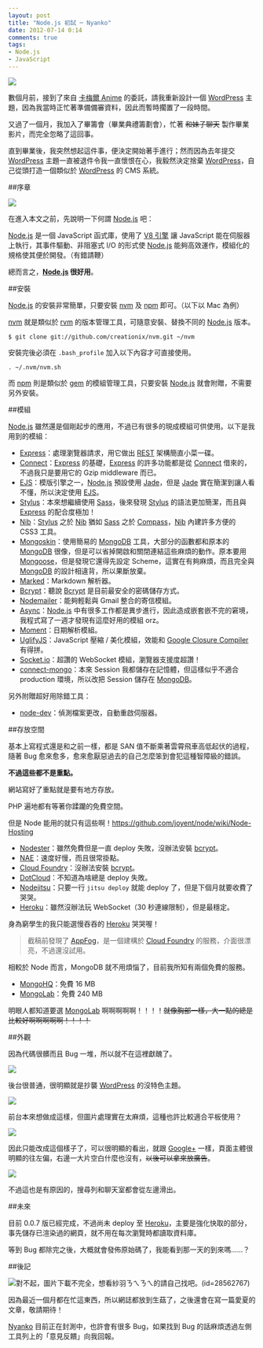 ```yaml
---
layout: post
title: "Node.js 初試 ─ Nyanko"
date: 2012-07-14 0:14
comments: true
tags: 
- Node.js
- JavaScript
---
```


![](http://i.minus.com/iKst8nFEGcU8A.png)

數個月前，接到了來自 [卡梅爾 Anime] 的委託，請我重新設計一個 [WordPress] 主題，因為我當時正忙著準備備審資料，因此而暫時擱置了一段時間。

又過了一個月，我加入了畢籌會（畢業典禮籌劃會），忙著 <del>和妹子聊天</del> 製作畢業影片，而完全忽略了這回事。

直到畢業後，我突然想起這件事，便決定開始著手進行；然而因為去年提交 [WordPress] 主題一直被退件令我一直懷恨在心，我毅然決定捨棄 [WordPress]，自己從頭打造一個類似於 [WordPress] 的 CMS 系統。

<!-- more -->

##序章

![](http://i.minus.com/iEfVZ8aIjqOKG.png)

在進入本文之前，先說明一下何謂 [Node.js] 吧：

[Node.js] 是一個 JavaScript 函式庫，使用了 [V8 引擎] 讓 JavaScript 能在伺服器上執行，其事件驅動、非阻塞式 I/O 的形式使 [Node.js] 能夠高效運作，模組化的規格使其便於開發。（有錯請鞭）

總而言之，**[Node.js] 很好用**。

##安裝

[Node.js] 的安裝非常簡單，只要安裝 [nvm] 及 [npm] 即可。（以下以 Mac 為例）

[nvm] 就是類似於 [rvm] 的版本管理工具，可隨意安裝、替換不同的 [Node.js] 版本。

```
$ git clone git://github.com/creationix/nvm.git ~/nvm
```

安裝完後必須在 `.bash_profile` 加入以下內容才可直接使用。

```
. ~/.nvm/nvm.sh
```

而 [npm] 則是類似於 [gem] 的模組管理工具，只要安裝 [Node.js] 就會附贈，不需要另外安裝。

##模組

[Node.js] 雖然還是個剛起步的應用，不過已有很多的現成模組可供使用。以下是我用到的模組：

- [Express]：處理瀏覽器請求，用它做出 [REST] 架構簡直小菜一碟。
- [Connect]：[Express] 的基礎，[Express] 的許多功能都是從 [Connect] 借來的，不過我只是要用它的 Gzip middleware 而已。
- [EJS]：模版引擎之一，[Node.js] 預設使用 [Jade]，但是 [Jade] 實在簡潔到讓人看不懂，所以決定使用 [EJS]。
- [Stylus]：本來想繼續使用 [Sass]，後來發現 [Stylus] 的語法更加簡潔，而且與 [Express] 的配合度極加！
- [Nib]：[Stylus] 之於 [Nib] 猶如 [Sass] 之於 [Compass]，[Nib] 內建許多方便的 CSS3 工具。
- [Mongoskin]：使用簡易的 [MongoDB] 工具，大部分的函數都和原本的 [MongoDB] 很像，但是可以省掉開啟和關閉連結這些麻煩的動作。原本要用 [Mongoose]，但是發現它還得先設定 Scheme，這實在有夠麻煩，而且完全與 [MongoDB] 的設計相違背，所以果斷放棄。
- [Marked]：Markdown 解析器。
- [Bcrypt]：聽說 [Bcrypt] 是目前最安全的密碼儲存方式。
- [Nodemailer]：能夠輕鬆與 Gmail 整合的寄信模組。
- [Async]：[Node.js] 中有很多工作都是異步進行，因此造成嵌套嵌不完的窘境，我程式寫了一週才發現有這麼好用的模組 orz。
- [Moment]：日期解析模組。
- [UglifyJS]：JavaScript 壓縮 / 美化模組，效能和 [Google Closure Compiler] 有得拼。
- [Socket.io]：超讚的 WebSocket 模組，瀏覽器支援度超讚！
- [connect-mongo]：本來 Session 我都儲存在記憶體，但這樣似乎不適合 production 環境，所以改把 Session 儲存在 [MongoDB]。

另外附贈超好用除錯工具：

- [node-dev]：偵測檔案更改，自動重啟伺服器。

##存放空間

基本上寫程式還是和之前一樣，都是 SAN 值不斷乘著雲霄飛車高低起伏的過程，隨著 Bug 愈來愈多，愈來愈厭惡過去的自己怎麼笨到會犯這種智障級的錯誤。

**不過這些都不是重點。**

網站寫好了重點就是要有地方存放。

PHP 遍地都有等著你蹂躪的免費空間。

但是 Node 能用的就只有這些啊！<https://github.com/joyent/node/wiki/Node-Hosting>

- [Nodester]：雖然免費但是一直 deploy 失敗，沒辦法安裝 [bcrypt]。
- [NAE]：速度好慢，而且很常掛點。
- [Cloud Foundry]：沒辦法安裝 [bcrypt]。
- [DotCloud]：不知道為啥總是 deploy 失敗。
- [Nodejitsu]：只要一行 `jitsu deploy` 就能 deploy 了，但是下個月就要收費了哭哭。
- [Heroku]：雖然沒辦法玩 WebSocket（30 秒連線限制），但是最穩定。

身為窮學生的我只能選慢吞吞的 [Heroku] 哭哭喔！

> 截稿前發現了 [AppFog]，是一個建構於 [Cloud Foundry] 的服務，介面很漂亮，不過還沒試用。

相較於 Node 而言，MongoDB 就不用煩惱了，目前我所知有兩個免費的服務。

- [MongoHQ]：免費 16 MB
- [MongoLab]：免費 240 MB

明眼人都知道要選 [MongoLab] 啊啊啊啊啊！！！！<del>就像胸部一樣，大一點的總是比較好啊啊啊啊啊！！！！</del>

##外觀

因為代碼很髒而且 Bug 一堆，所以就不在這裡獻醜了。

![](http://i.minus.com/icykBz9L04Ydf.png)

後台很普通，很明顯就是抄襲 [WordPress] 的沒特色主題。

![](http://i.minus.com/iiCgTOcyLp2Km.png)

前台本來想做成這樣，但圖片處理實在太麻煩，這種也許比較適合平板使用？

![](http://i.minus.com/iCuLiRAi4Birx.png)

因此只能改成這個樣子了，可以很明顯的看出，就跟 [Google+] 一樣，頁面主體很明顯的往左偏，右邊一大片空白什麼也沒有，<del>以後可以拿來放廣告</del>。

![](http://i.minus.com/illxd31CdxXIq.png)

不過這也是有原因的，搜尋列和聊天室都會從左邊滑出。

##未來

目前 0.0.7 版已經完成，不過尚未 deploy 至 [Heroku]，主要是強化快取的部分，事先儲存已渲染過的網頁，就不用在每次瀏覽時都讀取資料庫。

等到 Bug 都除完之後，大概就會發佈原始碼了，我能看到那一天的到來嗎......？

##後記

![對不起，圖片下載不完全，想看紗羽ㄋㄟㄋㄟ的請自己找吧。(id=28562767)](http://i.minus.com/ibqU7BQBnIPo5u.png)

因為最近一個月都在忙這東西，所以網誌都放到生菇了，之後還會在寫一篇愛夏的文章，敬請期待！

[Nyanko] 目前正在封測中，也許會有很多 Bug，如果找到 Bug 的話麻煩透過左側工具列上的「意見反饋」向我回報。

[卡梅爾 Anime]: http://caramel623.k2-ani.com/
[WordPress]: http://wordpress.org/
[Node.js]: http://nodejs.org/
[V8 引擎]: http://zh.wikipedia.org/wiki/V8_%28JavaScript%E5%BC%95%E6%93%8E%29
[nvm]: https://github.com/creationix/nvm/
[npm]: http://npmjs.org/
[rvm]: https://rvm.io/
[gem]: http://rubygems.org/
[Express]: http://expressjs.com/
[REST]: http://zh.wikipedia.org/wiki/REST
[Connect]: http://www.senchalabs.org/connect/
[EJS]: https://github.com/visionmedia/ejs
[Jade]: http://jade-lang.com/
[Stylus]: https://github.com/LearnBoost/stylus
[Sass]: http://sass-lang.com/
[Nib]: https://github.com/visionmedia/nib
[Compass]: http://compass-style.org/
[Mongoskin]: https://github.com/kissjs/node-mongoskin
[MongoDB]: http://www.mongodb.org/
[Mongoose]: https://github.com/LearnBoost/mongoose
[Marked]: https://github.com/chjj/marked/
[Bcrypt]: https://github.com/ncb000gt/node.bcrypt.js/
[Nodemailer]: https://github.com/andris9/Nodemailer/
[Async]: https://github.com/caolan/async/
[Moment]: http://momentjs.com/
[UglifyJS]: https://github.com/mishoo/UglifyJS
[Google Closure Compiler]: https://developers.google.com/closure/compiler/
[Socket.io]: http://socket.io/
[connect-mongo]: https://github.com/kcbanner/connect-mongo/
[node-dev]: https://github.com/fgnass/node-dev
[Nodester]: http://nodester.com/
[NAE]: http://cnodejs.net/
[Cloud Foundry]: http://www.cloudfoundry.com/
[DotCloud]: http://www.dotcloud.com/
[Nodejitsu]: http://nodejitsu.com/
[Heroku]: http://heroku.com/
[AppFog]: http://www.appfog.com/
[MongoHQ]: https://mongohq.com/
[MongoLab]: https://mongolab.com/
[Google+]: https://plus.google.com/
[Nyanko]: http://nyanko.herokuapp.com/